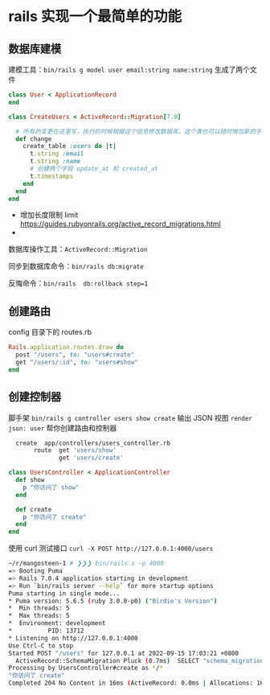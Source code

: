 # rails 实现一个最简单的功能
## 数据库建模

建模工具：`bin/rails g model user email:string name:string`
生成了两个文件
```ruby title="user.rb"
class User < ApplicationRecord
end
```
```ruby title="20220914115059_create_users.rb"
class CreateUsers < ActiveRecord::Migration[7.0]

  # 所有的变更在这里写，执行的时候根据这个信息修改数据库，这个表也可以随时增加新的字段
  def change
    create_table :users do |t|
      t.string :email
      t.string :name
      # 创建两个字段 update_at 和 created_at
      t.timestamps
    end
  end
end

```

- 增加长度限制 limit  https://guides.rubyonrails.org/active_record_migrations.html
-
数据库操作工具：`ActiveRecord::Migration`

同步到数据库命令：`bin/rails db:migrate`

反悔命令：`bin/rails  db:rollback step=1`

## 创建路由
config 目录下的 routes.rb
```ruby
Rails.application.routes.draw do
  post "/users", to: "users#create"
  get "/users/:id", to: "users#show"
end

```
## 创建控制器
脚手架
`bin/rails g controller users show create`
输出 JSON 视图
`render json: user`
帮你创建路由和控制器
```bash
  create  app/controllers/users_controller.rb
       route  get 'users/show'
              get 'users/create'
```
```ruby
class UsersController < ApplicationController
  def show
    p "你访问了 show"
  end

  def create
    p "你访问了 create"
  end
end

```
使用 curl 测试接口
`curl -X POST http://127.0.0.1:4000/users`
```bash
~/r/mangosteen-1 # ❯❯❯ bin/rails s -p 4000
=> Booting Puma
=> Rails 7.0.4 application starting in development
=> Run `bin/rails server --help` for more startup options
Puma starting in single mode...
* Puma version: 5.6.5 (ruby 3.0.0-p0) ("Birdie's Version")
*  Min threads: 5
*  Max threads: 5
*  Environment: development
*          PID: 13712
* Listening on http://127.0.0.1:4000
Use Ctrl-C to stop
Started POST "/users" for 127.0.0.1 at 2022-09-15 17:03:21 +0800
  ActiveRecord::SchemaMigration Pluck (0.7ms)  SELECT "schema_migrations"."version" FROM "schema_migrations" ORDER BY "schema_migrations"."version" ASC
Processing by UsersController#create as */*
"你访问了 create"
Completed 204 No Content in 16ms (ActiveRecord: 0.0ms | Allocations: 16203)
```




